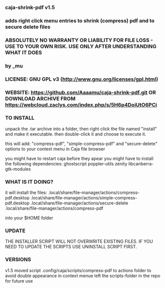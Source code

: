 ### caja-shrink-pdf v1.5 
### adds right click menu entries to shrink (compress) pdf and to secure delete files
### ABSOLUTELY NO WARRANTY OR LIABILITY FOR FILE LOSS - USE TO YOUR OWN RISK. USE ONLY AFTER UNDERSTANDING WHAT IT DOES
### by _mu
### LICENSE:	GNU GPL v3 (http://www.gnu.org/licenses/gpl.html)
### WEBSITE:	https://github.com/Aaaamu/caja-shrink-pdf.git OR DOWNLOAD ARCHIVE FROM https://webcloud.zaclys.com/index.php/s/5H6p4DoiUtO6PCi

### TO INSTALL
unpack the .tar archive into a folder, then
right click the file named "install" and make it executable. then double-click it and choose to execute it.

this will add:
"compress-pdf", "simple-compress-pdf" and "secure-delete" options to your context menu in Caja file browser

you might have to restart caja before they apear
you might have to install the following dependencies: ghostscript poppler-utils zenity libcanberra-gtk-modules

### WHAT IS IT DOING?
it will install the files:
.local/share/file-manager/actions/compress-pdf.desktop
.local/share/file-manager/actions/simple-compress-pdf.desktop
.local/share/file-manager/actions/secure-delete
.local/share/file-manager/actions/compress-pdf

into your $HOME folder

### UPDATE

THE INSTALLER SCRIPT WILL NOT OVERWRITE EXISTING FILES. IF YOU NEED TO UPDATE THE SCRIPTS USE UNINSTALL SCRIPT FIRST.

### VERSIONS

v1.5
moved script .config/caja/scripts/compress-pdf to actions folder to avoid double appearance in context menue
left the scripts-folder in the repo for future use
